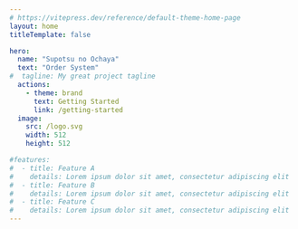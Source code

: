```yaml
---
# https://vitepress.dev/reference/default-theme-home-page
layout: home
titleTemplate: false

hero:
  name: "Supotsu no Ochaya"
  text: "Order System"
#  tagline: My great project tagline
  actions:
    - theme: brand
      text: Getting Started
      link: /getting-started
  image:
    src: /logo.svg
    width: 512
    height: 512

#features:
#  - title: Feature A
#    details: Lorem ipsum dolor sit amet, consectetur adipiscing elit
#  - title: Feature B
#    details: Lorem ipsum dolor sit amet, consectetur adipiscing elit
#  - title: Feature C
#    details: Lorem ipsum dolor sit amet, consectetur adipiscing elit
---
```

